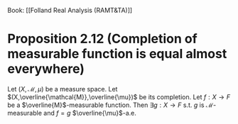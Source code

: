 Book: [[Folland Real Analysis (RAMT&TA)]]
# Proposition 2.12 (Completion of measurable function is equal almost everywhere)
Let $(X,\mathcal{M},\mu)$ be a measure space.
Let $(X,\overline{\mathcal{M}},\overline{\mu})$ be its completion.
Let $f:X\to F$ be a $\overline{M}$-measurable function.
Then $\exists g:X\to F$ s.t. $g$ is $\mathcal{M}$-measurable and $f=g$ $\overline{\mu}$-a.e.